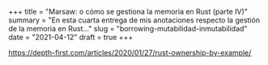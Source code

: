 +++
title = "Marsaw: o cómo se gestiona la memoria en Rust (parte IV)"
summary = "En esta cuarta entrega de mis anotaciones respecto la gestión de la memoria en Rust..."
slug = "borrowing-mutabilidad-inmutabilidad"
date = "2021-04-12"
draft = true
+++

https://depth-first.com/articles/2020/01/27/rust-ownership-by-example/